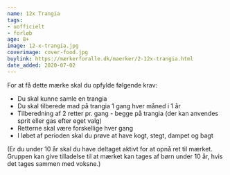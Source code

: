 ```yaml
---
name: 12x Trangia
tags:
- uofficielt
- forløb
age: 8+
image: 12-x-trangia.jpg
coverimage: cover-food.jpg
buylink: https://mærkerforalle.dk/maerker/2-12x-trangia.html
date_added: 2020-07-02
---
```

For at få dette mærke skal du opfylde følgende krav:

* Du skal kunne samle en trangia
* Du skal tilberede mad på trangia 1 gang hver måned i 1 år
* Tilberedning af 2 retter pr. gang - begge på trangia (der kan anvendes sprit eller gas efter eget valg)
* Retterne skal være forskellige hver gang
* I løbet af perioden skal du prøve at have kogt, stegt, dampet og bagt

(Er du under 10 år skal du have deltaget aktivt for at opnå ret til mærket. Gruppen kan give tilladelse til at mærket kan tages af børn under 10 år, hvis det tages sammen med voksne.)
